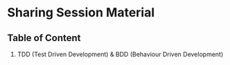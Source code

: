 # Sharing Session Material

## Table of Content
1. TDD (Test Driven Development) & BDD (Behaviour Driven Development)
